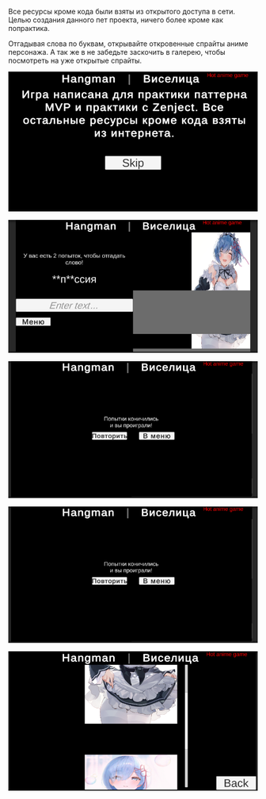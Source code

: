 Все ресурсы кроме кода были взяты из открытого доступа в сети.
Целью создания данного пет проекта, ничего более кроме как попрактика.

Отгадывая слова по буквам, открывайте откровенные спрайты аниме персонажа.
А так же в не забедьте заскочить в галерею, чтобы посмотреть на уже открытые спрайты.

![Alt text](https://github.com/BigToni968/Hangman_on_Unity/blob/main/Screenshots/Screenshot_1.png "Первый скрин.")

![Alt text](https://github.com/BigToni968/Hangman_on_Unity/blob/main/Screenshots/Screenshot_2.png "Второй скрин.")

![Alt text](https://github.com/BigToni968/Hangman_on_Unity/blob/main/Screenshots/Screenshot_3.png "Третий скрин.")

![Alt text](https://github.com/BigToni968/Hangman_on_Unity/blob/main/Screenshots/Screenshot_4.png "Четвёртый скрин.")

![Alt text](https://github.com/BigToni968/Hangman_on_Unity/blob/main/Screenshots/Screenshot_5.png "Четвёртый скрин.")